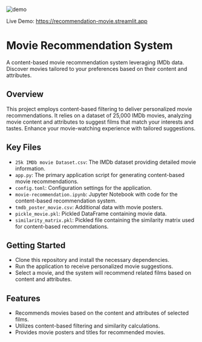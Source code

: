 ![demo](https://github.com/SayedShaun/Movie-Recommendation-System/assets/126845316/0e1e3af5-b704-4c86-bc4c-759151418ef8)

Live Demo: https://recommendation-movie.streamlit.app
# Movie Recommendation System

A content-based movie recommendation system leveraging IMDb data. Discover movies tailored to your preferences based on their content and attributes.

## Overview

This project employs content-based filtering to deliver personalized movie recommendations. It relies on a dataset of 25,000 IMDb movies, analyzing movie content and attributes to suggest films that match your interests and tastes. Enhance your movie-watching experience with tailored suggestions.

## Key Files

- `25k IMDb movie Dataset.csv`: The IMDb dataset providing detailed movie information.
- `app.py`: The primary application script for generating content-based movie recommendations.
- `config.toml`: Configuration settings for the application.
- `movie-recommendation.ipynb`: Jupyter Notebook with code for the content-based recommendation system.
- `tmdb_poster_movie.csv`: Additional data with movie posters.
- `pickle_movie.pkl`: Pickled DataFrame containing movie data.
- `similarity_matrix.pkl`: Pickled file containing the similarity matrix used for content-based recommendations.

## Getting Started

- Clone this repository and install the necessary dependencies.
- Run the application to receive personalized movie suggestions.
- Select a movie, and the system will recommend related films based on content and attributes.

## Features

- Recommends movies based on the content and attributes of selected films.
- Utilizes content-based filtering and similarity calculations.
- Provides movie posters and titles for recommended movies.

